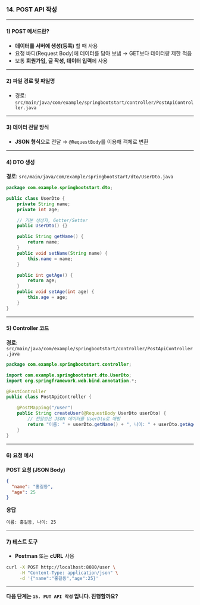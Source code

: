 ### 14. POST API 작성

---

#### 1) **POST 메서드란?**

* **데이터를 서버에 생성(등록)** 할 때 사용
* 요청 바디(Request Body)에 데이터를 담아 보냄 → GET보다 데이터량 제한 적음
* 보통 **회원가입, 글 작성, 데이터 입력**에 사용

---

#### 2) **파일 경로 및 파일명**

* 경로: `src/main/java/com/example/springbootstart/controller/PostApiController.java`

---

#### 3) **데이터 전달 방식**

* **JSON 형식**으로 전달 → `@RequestBody`를 이용해 객체로 변환

---

#### 4) **DTO 생성**

**경로**: `src/main/java/com/example/springbootstart/dto/UserDto.java`

```java
package com.example.springbootstart.dto;

public class UserDto {
    private String name;
    private int age;

    // 기본 생성자, Getter/Setter
    public UserDto() {}

    public String getName() {
        return name;
    }
    public void setName(String name) {
        this.name = name;
    }

    public int getAge() {
        return age;
    }
    public void setAge(int age) {
        this.age = age;
    }
}
```

---

#### 5) **Controller 코드**

**경로**: `src/main/java/com/example/springbootstart/controller/PostApiController.java`

```java
package com.example.springbootstart.controller;

import com.example.springbootstart.dto.UserDto;
import org.springframework.web.bind.annotation.*;

@RestController
public class PostApiController {

    @PostMapping("/user")
    public String createUser(@RequestBody UserDto userDto) {
        // 전달받은 JSON 데이터를 UserDto로 매핑
        return "이름: " + userDto.getName() + ", 나이: " + userDto.getAge();
    }
}
```

---

#### 6) **요청 예시**

**POST 요청 (JSON Body)**

```json
{
  "name": "홍길동",
  "age": 25
}
```

**응답**

```
이름: 홍길동, 나이: 25
```

---

#### 7) **테스트 도구**

* **Postman** 또는 **cURL** 사용

```bash
curl -X POST http://localhost:8080/user \
     -H "Content-Type: application/json" \
     -d '{"name":"홍길동","age":25}'
```

---

**다음 단계는 `15. PUT API 작성` 입니다. 진행할까요?**
